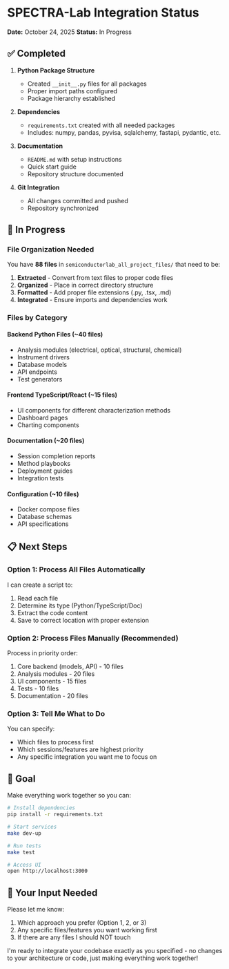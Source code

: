 # SPECTRA-Lab Integration Status

**Date:** October 24, 2025
**Status:** In Progress

## ✅ Completed

1. **Python Package Structure**
   - Created `__init__.py` files for all packages
   - Proper import paths configured
   - Package hierarchy established

2. **Dependencies**
   - `requirements.txt` created with all needed packages
   - Includes: numpy, pandas, pyvisa, sqlalchemy, fastapi, pydantic, etc.

3. **Documentation**
   - `README.md` with setup instructions
   - Quick start guide
   - Repository structure documented

4. **Git Integration**
   - All changes committed and pushed
   - Repository synchronized

## 🔄 In Progress

### File Organization Needed

You have **88 files** in `semiconductorlab_all_project_files/` that need to be:

1. **Extracted** - Convert from text files to proper code files
2. **Organized** - Place in correct directory structure
3. **Formatted** - Add proper file extensions (.py, .tsx, .md)
4. **Integrated** - Ensure imports and dependencies work

### Files by Category

#### Backend Python Files (~40 files)
- Analysis modules (electrical, optical, structural, chemical)
- Instrument drivers
- Database models
- API endpoints
- Test generators

#### Frontend TypeScript/React (~15 files)
- UI components for different characterization methods
- Dashboard pages
- Charting components

#### Documentation (~20 files)
- Session completion reports
- Method playbooks
- Deployment guides
- Integration tests

#### Configuration (~10 files)
- Docker compose files
- Database schemas
- API specifications

## 📋 Next Steps

### Option 1: Process All Files Automatically
I can create a script to:
1. Read each file
2. Determine its type (Python/TypeScript/Doc)
3. Extract the code content
4. Save to correct location with proper extension

### Option 2: Process Files Manually (Recommended)
Process in priority order:
1. Core backend (models, API) - 10 files
2. Analysis modules - 20 files
3. UI components - 15 files
4. Tests - 10 files
5. Documentation - 20 files

### Option 3: Tell Me What to Do
You can specify:
- Which files to process first
- Which sessions/features are highest priority
- Any specific integration you want me to focus on

## 🎯 Goal

Make everything work together so you can:
```bash
# Install dependencies
pip install -r requirements.txt

# Start services
make dev-up

# Run tests
make test

# Access UI
open http://localhost:3000
```

## 💬 Your Input Needed

Please let me know:
1. Which approach you prefer (Option 1, 2, or 3)
2. Any specific files/features you want working first
3. If there are any files I should NOT touch

I'm ready to integrate your codebase exactly as you specified - no changes to your architecture or code, just making everything work together!
